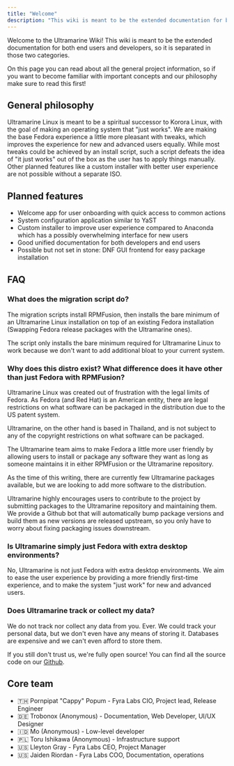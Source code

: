 ```yaml
---
title: "Welcome"
description: "This wiki is meant to be the extended documentation for both end users and developers, so it is separated in those two categories."
---
```


Welcome to the Ultramarine Wiki! This wiki is meant to be the extended documentation for both end users and developers, so it is separated in those two categories.

On this page you can read about all the general project information, so if you want to become familiar with important concepts and our philosophy make sure to read this first!

## General philosophy

Ultramarine Linux is meant to be a spiritual successor to Korora Linux, with the goal of making an operating system that "just works". We are making the base Fedora experience a little more pleasant with tweaks, which improves the experience for new and advanced users equally.
While most tweaks could be achieved by an install script, such a script defeats the idea of "it just works" out of the box as the user has to apply things manually. Other planned features like a custom installer with better user experience are not possible without a separate ISO.

## Planned features

- Welcome app for user onboarding with quick access to common actions
- System configuration application similar to YaST
- Custom installer to improve user experience compared to Anaconda which has a possibly overwhelming interface for new users
- Good unified documentation for both developers and end users
- Possible but not set in stone: DNF GUI frontend for easy package installation

## FAQ

### What does the migration script do?

The migration scripts install RPMFusion, then installs the bare minimum of an Ultramarine Linux installation on top of an existing Fedora installation (Swapping Fedora release packages with the Ultramarine ones).

The script only installs the bare minimum required for Ultramarine Linux to work because we don't want to add additional bloat to your current system.

### Why does this distro exist? What difference does it have other than just Fedora with RPMFusion?

Ultramarine Linux was created out of frustration with the legal limits of Fedora. As Fedora (and Red Hat) is an American entity, there are legal restrictions on what software can be
packaged in the distribution due to the US patent system.

Ultramarine, on the other hand is based in Thailand, and is not subject to any of the copyright restrictions on what software can be packaged.

The Ultramarine team aims to make Fedora a little more user friendly by allowing users to install or package any software they want as long as someone maintains it in either RPMFusion or the Ultramarine repository.

As the time of this writing, there are currently few Ultramarine packages available, but we are looking to add more software to the distribution.

Ultramarine highly encourages users to contribute to the project by submitting packages to the Ultramarine repository and maintaining them. We provide a Github bot that will automatically bump package versions and build them as new versions are released upstream, so you only have to worry about fixing packaging issues downstream.

### Is Ultramarine simply just Fedora with extra desktop environments?

No, Ultramarine is not just Fedora with extra desktop environments. We aim to ease the user experience by providing a more friendly first-time experience, and to make the system "just work" for new and advanced users.

### Does Ultramarine track or collect my data?

We do not track nor collect any data from you. Ever. We could track your personal data, but we don't even have any means of storing it.
Databases are expensive and we can't even afford to store them.

If you still don't trust us, we're fully open source! You can find all the source code on our [Github](https://github.com/Ultramarine-Linux).

## Core team

- 🇹🇭 Pornpipat "Cappy" Popum - Fyra Labs CIO, Project lead, Release Engineer
- 🇩🇪 Trobonox (Anonymous) - Documentation, Web Developer, UI/UX Designer
- 🇮🇩 Mo (Anonymous) - Low-level developer
- 🇵🇱 Toru Ishikawa (Anonymous) - Infrastructure support
- 🇺🇸 Lleyton Gray - Fyra Labs CEO, Project Manager
- 🇺🇸 Jaiden Riordan - Fyra Labs COO, Documentation, operations

